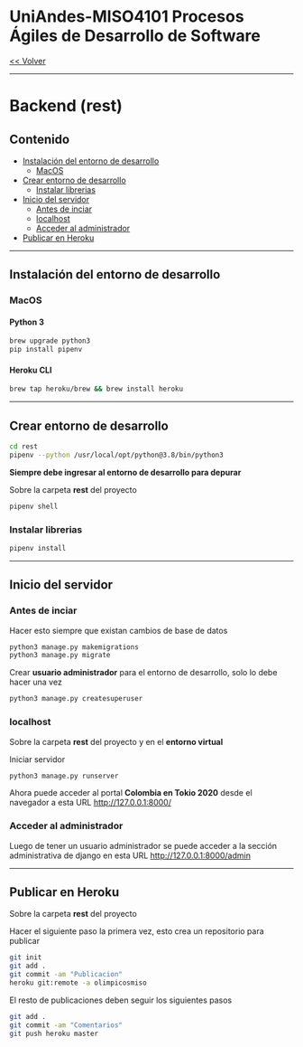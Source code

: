 # UniAndes-MISO4101 Procesos Ágiles de Desarrollo de Software

[<< Volver](../readme.md)
***

# Backend (rest)

## Contenido

- [Instalación del entorno de desarrollo](#instalación-del-entorno-de-desarrollo)
  - [MacOS](#mac-os)
- [Crear entorno de desarrollo](#crear-entorno-de-desarrollo)
  - [Instalar librerias](#instalar-librerias)
- [Inicio del servidor](#inicio-del-servidor)
  - [Antes de inciar](#antes-de-inciar)
  - [localhost](#localhost)
  - [Acceder al administrador](#acceder-al-administrador)
- [Publicar en Heroku](#publicar-en-heroku)


***


## Instalación del entorno de desarrollo

### MacOS
#### Python 3

```sh
brew upgrade python3
pip install pipenv
```

#### Heroku CLI

```sh
brew tap heroku/brew && brew install heroku
```
***

## Crear entorno de desarrollo

```sh
cd rest
pipenv --python /usr/local/opt/python@3.8/bin/python3
```

**Siempre debe ingresar al entorno de desarrollo para depurar**

Sobre la carpeta **rest** del proyecto

```sh
pipenv shell
```
### Instalar librerias

```sh
pipenv install
```

***

## Inicio del servidor

### Antes de inciar

Hacer esto siempre que existan cambios de base de datos

```sh
python3 manage.py makemigrations
python3 manage.py migrate
```

Crear **usuario administrador** para el entorno de desarrollo, solo lo debe hacer una vez

```sh
python3 manage.py createsuperuser
```

### localhost

Sobre la carpeta **rest** del proyecto y en el **entorno virtual**

Iniciar servidor

```sh
python3 manage.py runserver
```

Ahora puede acceder al portal **Colombia en Tokio 2020** desde el navegador a esta URL http://127.0.0.1:8000/

### Acceder al administrador

Luego de tener un usuario administrador se puede acceder a la sección administrativa de django en esta URL http://127.0.0.1:8000/admin

***

## Publicar en Heroku

Sobre la carpeta **rest** del proyecto

Hacer el siguiente paso la primera vez, esto crea un repositorio para publicar

```sh
git init
git add .
git commit -am "Publicacion"
heroku git:remote -a olimpicosmiso
```

El resto de publicaciones deben seguir los siguientes pasos

```sh
git add .
git commit -am "Comentarios"
git push heroku master
```
